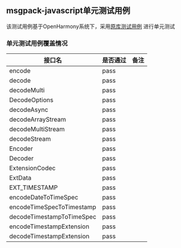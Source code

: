 ## msgpack-javascript单元测试用例

该测试用例基于OpenHarmony系统下，采用[原库测试用例](https://github.com/msgpack/msgpack-javascript/tree/v2.8.0/test) 进行单元测试

### 单元测试用例覆盖情况

|接口名 | 是否通过 |备注|
|---|---|---|
|encode|pass||
|decode|pass||
|decodeMulti|pass||
|DecodeOptions|pass||
|decodeAsync|pass||
|decodeArrayStream|pass||
|decodeMultiStream|pass||
|decodeStream|pass||
|Encoder|pass||
|Decoder|pass||
|ExtensionCodec|pass||
|ExtData|pass||
|EXT_TIMESTAMP|pass||
|encodeDateToTimeSpec|pass||
|encodeTimeSpecToTimestamp|pass||
|decodeTimestampToTimeSpec|pass||
|encodeTimestampExtension|pass||
|decodeTimestampExtension|pass||